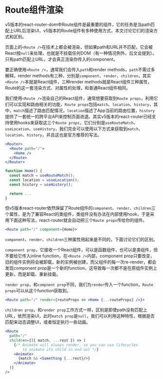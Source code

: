 # Route组件渲染

v5版本的react-router-dom中Route组件是最重要的组件，它的任务是当path匹配上URL后渲染UI，v5版本的Route组件有多种使用方式，本文讨论它们的渲染方式和区别。

页面上的`<Route />`在技术上都会被渲染，但如果path和URL并不匹配，它会被React按`null`来处理，也就是不挂载任何DOM（有一种情况例外，后文会提到）。只有path匹配上URL，才会真正渲染你传入的component。

要正确使用`<Route />`，通常我们会传入`path`和render methods，`path`不需过多解释。render methods有三种，分别是`component`、`render`、`children`，其实`<Route />`本就是React组件，三种render methods就是React组件三种属性，Route的这一套渲染方式、对属性的处理，和普通React组件相同。

我们使用`<Route />`渲染自己的React组件，通常想要获取到`Route props`，利用它们可以实现和路由相关的功能，`Route props`包括`match`、`location`、`history`，其中，`match`描述了路由匹配情况，`location`描述了App当前的路由位置，`history`提供了一套统一的跨平台API来控制页面进退。其实v5版本的react-router已经支持使用hooks来获取这三个`Route props`，它们分别是`useRouteMatch`、`useLocation`、`useHistory`，我们完全可以使用以下方式来获取到`match`、`location`、`history`，并且这也是官方推荐的写法。

```jsx
<Router>
  <Route path="/">
  	<Home />
  </Route>
</Router>

function Home() {
  const match = useRouteMatch();
  const location = usseLocation();
  const history = useHistory();
  
  return ...
}
```

但v5版本react-router依然保留了Route组件的`component`、`render`、`children`三个属性，是为了兼容React的类组件，类组件没有办法在内部使用hook，于是采用下面这种写法，react-router就会自动把三个`Route props`传给你的组件。

```jsx
<Route path="/" component={Home}>
```

`component`、`render`、`children`三种属性用起来是不同的，下面讨论它们的区别。

`component prop`，它接收一个React组件，可以是函数组件，也可以是类组件，但不要给它传入inline function，在`<Route />`内部，component prop只要改变，旧的组件实例将会被卸载，新的实例被创建，而父组件的每一次re-render，都会发现component prop是一个新的function，这导致每一次都不是在原组件实例上更新，而是卸载、重新挂载。

`render prop`，和`compnent prop`不同，我们为`render`传入一个function，`Route props`可以从这个function获取到。

```jsx
<Route path="/" render={routeProps => <Home {...routeProps} />}>
```

`children prop`，和`render prop`工作方式一样，区别是即使path没有匹配上URL，依然渲染UI，此时`match prop`是`null`，我们可以利用这种特性，根据是否匹配来动态调整UI，或者恒定执行一些动画。

```jsx
<Route
  path="/"
  children={({ match, ...rest }) => (
    {/* Animate will always render, so you can use lifecycles
        to animate its child in and out */}
    <Animate>
      {match && <Something {...rest}/>}
    </Animate>
  )}
/>
```

